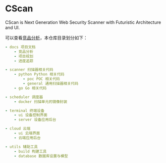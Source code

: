 # CScan

CScan is Next Generation Web Security Scanner with Futuristic Architecture and UI.

可以查看[竞品分析](http://note.youdao.com/noteshare?id=991ed4f0febff08daf5f53c70d3f09ef)，本仓库目录划分如下：

```yaml
- docs 项目文档
    - 竞品分析
    - 项目规划
    - 进度追踪

- scanner 扫描器相关代码
    - python Python 相关代码
        - poc POC 相关代码
        - general 通用扫描器相关代码
    - go Go 相关代码

- scheduler 调度器
    - docker 扫描单元的镜像封装

- terminal 终端设备
    - ui 设备控制界面
    - server 设备应用后台

- cloud 云端
    - ui 云端界面
    - 云端应用后台

- utils 辅助工具
    - build 构建工具
    - database 数据库设置与模型
```
